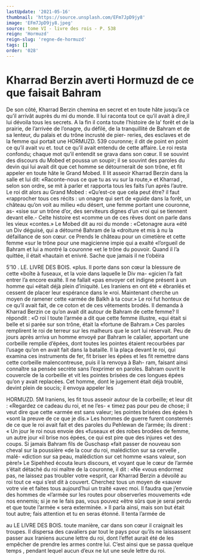 ```yaml
---
lastUpdate: '2021-05-16'
thumbnail: 'https://source.unsplash.com/EFm7JpD9jy8'
image: 'EFm7JpD9jy8.jpeg'
source: tome VI - livre des rois - P. 538
reign: 'Hormuzd'
reign-slug: 'regne-de-hormuzd'
tags: []
order: '028'
---
```


# Kharrad Berzin averti Hormuzd de ce que faisait Bahram

De son côté, Kharrad Berzin chemina en secret et en toute hâte jusqu’à ce qu’il arrivât auprès du mi
du monde. Il lui raconta tout ce qu’il avait à dire,il
lui dévoila tous les secrets. A la fin il conta toute l’histoire de la’ forêt et de la prairie, de l’arrivée de
l’onagre, du défilé, de la tranquillité de Bahram et
de sa lenteur, du palais et du trône incrusté de pier- reries, des esclaves et de la femme qui portait une
HORMUZD. 539 couronne; il dit de point en point ce qu’il avait vu et.
tout ce qu’il avait entendu de cette affaire. Le roi resta confondu; chaque mot qu’il entendit se grava dans son cœur.
Il se souvint des discours du Mobed et poussa un soupir; il se souvint des paroles du devin qui lui avait dit que cet homme se détournerait de son
trône, et fit appeler en toute hâte le Grand Mobed.
Il lit asseoir Kharrad Berzin dans la salle et lui dit:
«Raconte-nous ce que tu as vu sur la route,» et Kharrad , selon son ordre, se mit à parler et rapporta tous les faits l’un après l’autre. Le roi dit alors au
Grand Mobed : «Qu’est-ce que cela peut être? il faut «rapprocher tous ces récits : un onagre qui sert de «guide dans la forêt, un château qu’on voit au milieu
«du désert, une femme portant une couronne, as-
«sise sur un trône d’or, des serviteurs dignes d’un
«roi qui se tiennent devant elle.- Celte histoire est «comme un de ces rêves dont on parle dans les vieux «contes.»
Le Mobed dit au roi du monde : «Cetonagre aura «été un Div déguisé, qui a détourné Bahram de la
«droiture et mis à nu la défaillance de son cœur.
ce Prends le château pour un cimetière et cette femme «sur le trône pour une magicienne impie qui a exalté
«l’orgueil de Bahram et lui a montré la couronne «et le trône du pouvoir. Quand il l’a quittée, il était «hautain et enivré. Sache que jamais il ne t’obéira

5’10 . LE. LIVRE DES BOIS.
«plus. Il porte dans son cœur la blessure de cette «boîte à fuseaux, et la voie dans laquelle le Div ma- «gicien l’a fait entrer l’a encore exalté. Il ne fallait
«pas envoyer cet indigne présent à un homme qui «était déjà plein d’iniquité. Les Iraniens en ont été
« ébranlés et cessent de placer leur espérance dans le
«roi. Maintenant cherche un moyen de ramener cette «armée de Balkh à ta cour.» Le roi fut honteux de
ce qu’il avait fait, de ce coton et de ces vêtements brodés. Il demanda à Kharrad Berzin ce qu’on avait
dit autour de Bahram de cette femme? Il répondit : «O roi l toute l’armée a dit que cette femme illustre,
«qui était si belle et si parée sur son trône, était la «fortune de Bahram.» Ces paroles remplirent le roi de terreur sur les malheurs que le sort lui réservait.
Peu de jours après arriva un homme envoyé par Bahram le calalier, apportant une corbeille remplie d’épées, dont toutes les pointes étaient recourbées
par l’usage qu’on en avait fait dans la bataille. Il la plaça devant le roi, qui examina ces instruments de fer, fit briser les épées et les fit remettre dans cette corbeille malencontreuse, puis il la renvoya à Bah- ram, faisant ainsi connaître sa pensée secrète sans l’exprimer en paroles.
Bahram ouvrit le couvercle de la corbeille et vit les pointes brisées de ces longues épées qu’on y avait
replacées. Cet homme, dont le jugement était déjà troublé, devint plein de soucis; il envoya appeler les

HORMUZD. 5M Iraniens, les fit tous asseoir autour de la corbeille;
et leur dit : «Regardez ce cadeau du roi, et ne l’es-
« timez pas pour peu de chose; il veut dire que cette «armée est sans valeur; les pointes brisées des épées
h «sont la preuve de ce que je dis.»
Les hommes de guerre furent consternés de ce que
le roi avait fait et des paroles du Pehlewan de l’armée; ils dirent : « Un jour le roi nous envoie des
«fuseaux et des robes brodées de femme, un autre jour «il brise nos épées, ce qui est pire que des injures
«et des coups. Si jamais Bahram fils de Guschasp «fait passer de nouveau son cheval sur la poussière «de la cour du roi, malédiction sur sa cervelle , malé- «diction sur sa peau, malédiction sur cet homme «sans valeur, son père!» Le Sipehhed écouta leurs discours, et voyant que le cœur de l’armée s’était
détaché du roi maître de la couronne, il dit : «Ne
«vous endormez pas, ne laissez pas troubler votre «esprit, car Kharrad Berzin a dévoilé au roi tout ce «qui s’est dit à couvert. Cherchez tous un moyen de «sauver votre vie et faites tous aujourd’hui un traité «avec moi. Il faudra que j’envoie des hommes de «l’armée sur les routes pour observerles mouvements
«de nos ennemis; si je ne le fais pas, vous pouvez «être sûrs que je serai perdu et que toute l’armée
« sera exterminée. »
Il parla ainsi, mais son but était tout autre; fais attention et tu en seras étonné. Il tenta l’armée de

au LE LIVRE DES BOIS.
toute manière, car dans son cœur il craignait les troupes. Il dispersa des cavaliers par tout le pays pour qu’ils ne laissassent passer aux Iraniens aucune lettre du roi, dont l’effet aurait été de les empêcher
de prendre les armes contre lui. C’est ainsi que se passa quelque temps , pendant lequel aucun d’eux ne
lut une seule lettre du roi.
